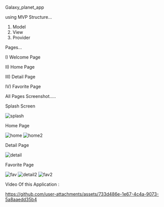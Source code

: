 Galaxy_planet_app

using MVP Structure...

1. Model
2. View
3. Provider

Pages...

I)   Welcome Page

II)  Home Page

III) Detail Page

IV)  Favorite Page


All Pages Screenshot.....


Splash Screen

![splash](https://github.com/user-attachments/assets/c7316a6e-b914-4f45-991f-62f1f34c697b)

Home Page

![home](https://github.com/user-attachments/assets/b559cab4-ac1a-49a9-95bb-75da097ff349)
![home2](https://github.com/user-attachments/assets/cd19e580-0d2f-4099-a8a9-984f2c36d13b)

Detail Page

![detail](https://github.com/user-attachments/assets/f625fda4-8dd2-4bfe-a4fc-990505200284)

Favorite Page

![fav](https://github.com/user-attachments/assets/4f90ab89-9872-405d-84ba-a60b0a66bc08)
![detail2](https://github.com/user-attachments/assets/3d0c70db-f847-4555-b818-e068b7f46273)
![fav2](https://github.com/user-attachments/assets/14ea9ad9-164c-47de-986f-3128affb0a33)


Video Of this Application :

https://github.com/user-attachments/assets/733d486e-1e67-4c4a-9073-5a8aaedd35b4


